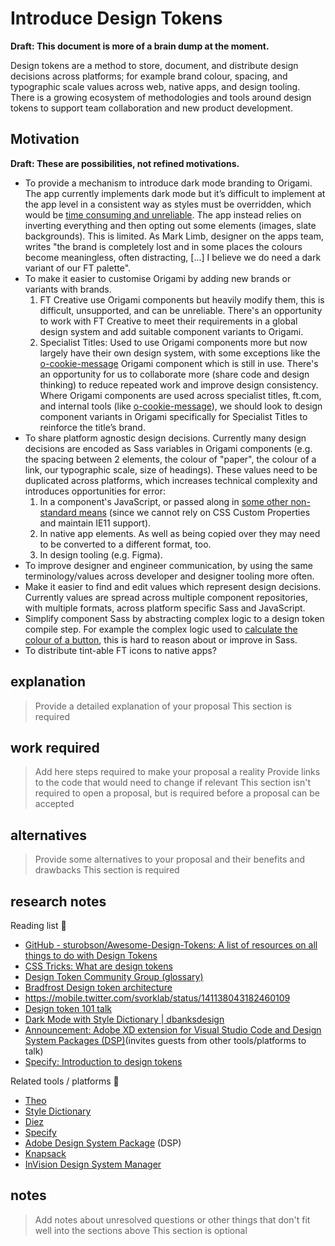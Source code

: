 # Introduce Design Tokens

**Draft: This document is more of a brain dump at the moment.**

Design tokens are a method to store, document, and distribute design decisions across platforms; for example brand colour, spacing, and typographic scale values across web, native apps, and design tooling. There is a growing ecosystem of methodologies and tools around design tokens to support team collaboration and new product development.

## Motivation

**Draft: These are possibilities, not refined motivations.**

- To provide a mechanism to introduce dark mode branding to Origami. The app currently implements dark mode but it’s difficult to implement at the app level in a consistent way as styles must be overridden, which would be [time consuming and unreliable](https://origami.ft.com/docs/components/customisation/#avoid-css-overrides). The app instead relies on inverting everything and then opting out some elements (images, slate backgrounds). This is limited. As Mark Limb, designer on the apps team, writes "the brand is completely lost and in some places the colours become meaningless, often distracting, [...] I believe we do need a dark variant of our FT palette".
- To make it easier to customise Origami by adding new brands or variants with brands.
    1. FT Creative use Origami components but heavily modify them, this is difficult, unsupported, and can be unreliable. There's an opportunity to work with FT Creative to meet their requirements in a global design system and add suitable component variants to Origami.
    2. Specialist Titles: Used to use Origami components more but now largely have their own design system, with some exceptions like the [o-cookie-message](https://registry.origami.ft.com/components/o-cookie-message@6.0.0) Origami component which is still in use. There's an opportunity for us to collaborate more (share code and design thinking) to reduce repeated work and improve design consistency. Where Origami components are used across specialist titles, ft.com, and internal tools (like [o-cookie-message](https://registry.origami.ft.com/components/o-cookie-message@6.0.0)), we should look to design component variants in Origami specifically for Specialist Titles to reinforce the title’s brand.
- To share platform agnostic design decisions. Currently many design decisions are encoded as Sass variables in Origami components (e.g. the spacing between 2 elements, the colour of "paper", the colour of a link, our typographic scale, size of headings). These values need to be duplicated across platforms, which increases technical complexity and introduces opportunities for error:
    1. In a component's JavaScript, or passed along in [some other non-standard means](https://css-tricks.com/making-sass-talk-to-javascript-with-json/) (since we cannot rely on CSS Custom Properties and maintain IE11 support).
    2. In native app elements. As well as being copied over they may need to be converted to a different format, too.
    3. In design tooling (e.g. Figma).
- To improve designer and engineer communication, by using the same terminology/values across developer and designer tooling more often.
- Make it easier to find and edit values which represent design decisions. Currently values are spread across multiple component repositories, with multiple formats, across platform specific Sass and JavaScript.
- Simplify component Sass by abstracting complex logic to a design token compile step. For example the complex logic used to [calculate the colour of a button](https://github.com/Financial-Times/o-buttons/blob/v7.0.0/src/scss/_functions.scss#L144), this is hard to reason about or improve in Sass.
- To distribute tint-able FT icons to native apps?

## explanation

> Provide a detailed explanation of your proposal
> This section is required

## work required

> Add here steps required to make your proposal a reality
> Provide links to the code that would need to change if relevant
> This section isn't required to open a proposal, but is required before a proposal can be accepted

## alternatives

> Provide some alternatives to your proposal and their benefits and drawbacks
> This section is required

## research notes

Reading list 👀

* [GitHub - sturobson/Awesome-Design-Tokens: A list of resources on all things to do with Design Tokens](https://github.com/sturobson/Awesome-Design-Tokens)
* [CSS Tricks: What are design tokens](https://css-tricks.com/what-are-design-tokens/)
* [Design Token Community Group (glossary)](https://www.designtokens.org/glossary/)
* [Bradfrost Design token architecture](https://bradfrost.com/blog/link/building-better-products-with-a-design-token-pipeline/)
* https://mobile.twitter.com/svorklab/status/141138043182460109
* [Design token 101 talk](https://youtu.be/G4mui3OCMVA?t=5376)
* [Dark Mode with Style Dictionary | dbanksdesign](https://dbanks.design/blog/dark-mode-with-style-dictionary/)
* [Announcement: Adobe XD extension for Visual Studio Code and Design System Packages (DSP)](https://vimeo.com/466431987)(invites guests from other tools/platforms to talk)
* [Specify: Introduction to design tokens](https://specifyapp.com/blog/introduction-to-design-tokens)

Related tools / platforms 👀

- [Theo](https://github.com/salesforce-ux/theo)
- [Style Dictionary](https://amzn.github.io/style-dictionary/#/)
- [Diez](https://diez.org/)
- [Specify](https://specifyapp.com/)
- [Adobe Design System Package](https://github.com/AdobeXD/design-system-package-dsp) (DSP)
- [Knapsack](https://www.knapsack.cloud/)
- [InVision Design System Manager](https://www.invisionapp.com/design-system-manager)

## notes

> Add notes about unresolved questions or other things that don't fit well into the sections above
> This section is optional
